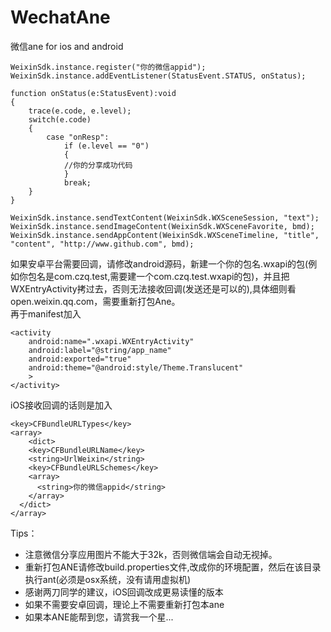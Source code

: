 WechatAne
=========

微信ane for ios and android

```
WeixinSdk.instance.register("你的微信appid");
WeixinSdk.instance.addEventListener(StatusEvent.STATUS, onStatus);

function onStatus(e:StatusEvent):void
{ 
	trace(e.code, e.level);
	switch(e.code)
	{
		case "onResp":
			if (e.level == "0")
			{
			//你的分享成功代码
			}
			break;
	}
}

WeixinSdk.instance.sendTextContent(WeixinSdk.WXSceneSession, "text");
WeixinSdk.instance.sendImageContent(WeixinSdk.WXSceneFavorite, bmd);
WeixinSdk.instance.sendAppContent(WeixinSdk.WXSceneTimeline, "title", "content", "http://www.github.com", bmd);
```
如果安卓平台需要回调，请修改android源码，新建一个你的包名.wxapi的包(例如你包名是com.czq.test,需要建一个com.czq.test.wxapi的包)，并且把WXEntryActivity拷过去，否则无法接收回调(发送还是可以的),具体细则看open.weixin.qq.com，需要重新打包Ane。  
再于manifest加入   
```
<activity
	android:name=".wxapi.WXEntryActivity"
	android:label="@string/app_name"
	android:exported="true"
	android:theme="@android:style/Theme.Translucent"
	>
</activity>
```


iOS接收回调的话则是加入
```
<key>CFBundleURLTypes</key>
<array>
	<dict>
    <key>CFBundleURLName</key>
    <string>UrlWeixin</string>
    <key>CFBundleURLSchemes</key>
    <array>
      <string>你的微信appid</string>
    </array>
  </dict>
</array>
```

Tips：
* 注意微信分享应用图片不能大于32k，否则微信端会自动无视掉。
* 重新打包ANE请修改build.properties文件,改成你的环境配置，然后在该目录执行ant(必须是osx系统，没有请用虚拟机)
* 感谢两刀同学的建议，iOS回调改成更易读懂的版本
* 如果不需要安卓回调，理论上不需要重新打包本ane
* 如果本ANE能帮到您，请赏我一个星...
